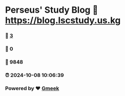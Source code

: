 # Perseus' Study Blog :link: https://blog.lscstudy.us.kg 
### :page_facing_up: [3](https://blog.lscstudy.us.kg/tag.html) 
### :speech_balloon: 0 
### :hibiscus: 9848 
### :alarm_clock: 2024-10-08 10:06:39 
### Powered by :heart: [Gmeek](https://github.com/Meekdai/Gmeek)
